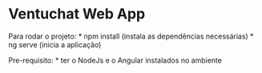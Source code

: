 # Ventuchat Web App

Para rodar o projeto:
    * npm install (instala as dependências necessárias)
    * ng serve (inicia a aplicação)

Pre-requisito:
    * ter o NodeJs e o Angular instalados no ambiente
